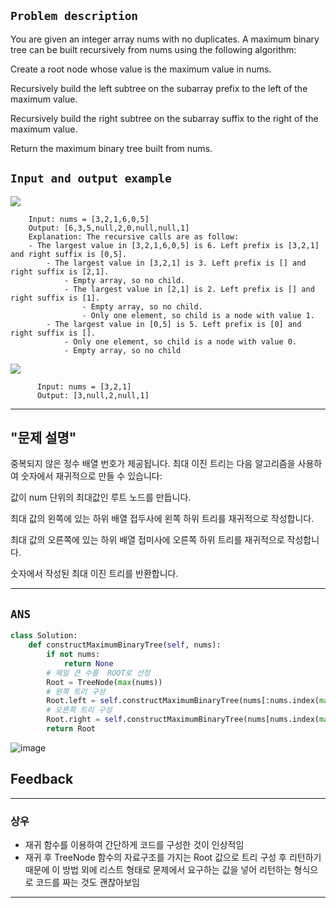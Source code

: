 ## `Problem description`

You are given an integer array nums with no duplicates. A maximum binary tree can be built recursively from nums using the following algorithm:

Create a root node whose value is the maximum value in nums.

Recursively build the left subtree on the subarray prefix to the left of the maximum value.

Recursively build the right subtree on the subarray suffix to the right of the maximum value.

Return the maximum binary tree built from nums.

## `Input and output example`

![](https://assets.leetcode.com/uploads/2020/12/24/tree1.jpg)

        Input: nums = [3,2,1,6,0,5]
        Output: [6,3,5,null,2,0,null,null,1]
        Explanation: The recursive calls are as follow:
        - The largest value in [3,2,1,6,0,5] is 6. Left prefix is [3,2,1] and right suffix is [0,5].
            - The largest value in [3,2,1] is 3. Left prefix is [] and right suffix is [2,1].
                - Empty array, so no child.
                - The largest value in [2,1] is 2. Left prefix is [] and right suffix is [1].
                    - Empty array, so no child.
                    - Only one element, so child is a node with value 1.
            - The largest value in [0,5] is 5. Left prefix is [0] and right suffix is [].
                - Only one element, so child is a node with value 0.
                - Empty array, so no child
                
![](https://assets.leetcode.com/uploads/2020/12/24/tree2.jpg)

          Input: nums = [3,2,1]
          Output: [3,null,2,null,1] 
          
---
## "문제 설명"

중복되지 않은 정수 배열 번호가 제공됩니다. 최대 이진 트리는 다음 알고리즘을 사용하여 숫자에서 재귀적으로 만들 수 있습니다:

값이 num 단위의 최대값인 루트 노드를 만듭니다.

최대 값의 왼쪽에 있는 하위 배열 접두사에 왼쪽 하위 트리를 재귀적으로 작성합니다.

최대 값의 오른쪽에 있는 하위 배열 접미사에 오른쪽 하위 트리를 재귀적으로 작성합니다.

숫자에서 작성된 최대 이진 트리를 반환합니다.

---
## `ANS`

```python
class Solution:
    def constructMaximumBinaryTree(self, nums):
        if not nums: 
            return None
        # 제일 큰 수를  ROOT로 선정 
        Root = TreeNode(max(nums))
        # 왼쪽 트리 구성
        Root.left = self.constructMaximumBinaryTree(nums[:nums.index(max(nums))])
        # 오른쪽 트리 구성
        Root.right = self.constructMaximumBinaryTree(nums[nums.index(max(nums))+1:])
        return Root
```
![image](https://user-images.githubusercontent.com/86946575/224702328-b73f01d5-ff8e-4890-b682-768d65bf4c36.png)

## Feedback
---
### 상우
- 재귀 함수를 이용하여 간단하게 코드를 구성한 것이 인상적임
- 재귀 후 TreeNode 함수의 자료구조를 가지는 Root 값으로 트리 구성 후 리턴하기 때문에 이 방법 외에 리스트 형태로 문제에서 요구하는 값을 넣어 리턴하는 형식으로 코드를 짜는 것도 괜찮아보임

---
